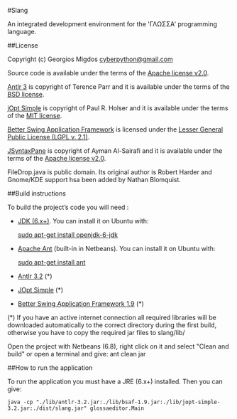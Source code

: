 #Slang

An integrated development environment for the 'ΓΛΩΣΣΑ' programming language.

##License

Copyright (c) Georgios Migdos <cyberpython@gmail.com>

Source code is available under the terms of the [Apache license v2.0](http://www.apache.org/licenses/LICENSE-2.0).

[Antlr 3](http://www.antlr.org/) is copyright of Terence Parr and it is available under the terms of the [BSD license](http://www.antlr.org/license.html).

[jOpt Simple](http://jopt-simple.sourceforge.net/) is copyright of Paul R. Holser and it is available under the terms of the [MIT license](http://www.opensource.org/licenses/mit-license.php).

[Better Swing Application Framework](http://kenai.com/projects/bsaf/pages/Home) is licensed under the [Lesser General Public License (LGPL v. 2.1)](http://www.gnu.org/licenses/old-licenses/lgpl-2.1.html).

[JSyntaxPane](http://code.google.com/p/jsyntaxpane/) is copyright of Ayman Al-Sairafi and it is available under the terms of the [Apache license v2.0](http://www.apache.org/licenses/LICENSE-2.0).

FileDrop.java is public domain. Its original author is Robert Harder and Gnome/KDE support hsa been added by Nathan Blomquist.

##Build instructions

To build the project’s code you will need :

- [JDK (6.x+)](http://www.oracle.com/technetwork/java/javase/downloads/index.html).
You can install it on Ubuntu with:

    [sudo apt-get install openjdk-6-jdk](apt://openjdk-6-jdk)
- [Apache Ant](http://ant.apache.org/) (built-in in Netbeans).
You can install it on Ubuntu with:

    [sudo apt-get install ant](apt://ant)
- [Antlr 3.2](http://www.antlr.org/download/antlr-3.2.jar) (*)
- [JOpt Simple](http://jopt-simple.sourceforge.net/) (*)
- [Better Swing Application Framework 1.9](http://kenai.com/projects/bsaf/pages/Home) (*)

(*) If you have an active internet connection all required libraries will be downloaded automatically to the correct directory during the first build, otherwise you have to copy the required jar files to slang/lib/


Open the project with Netbeans (6.8), right click on it and select "Clean and build" or
open a terminal and give:
    ant clean jar
    

##How to run the application

To run the application you must have a JRE (6.x+) installed. Then you can give:

    java -cp "./lib/antlr-3.2.jar:./lib/bsaf-1.9.jar:./lib/jopt-simple-3.2.jar:./dist/slang.jar" glossaeditor.Main
